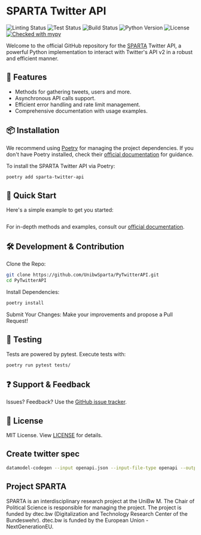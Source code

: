 # SPARTA Twitter API

![Linting Status](https://github.com/UnibwSparta/PyTwitterAPI/actions/workflows/linting.yaml/badge.svg)
![Test Status](https://github.com/UnibwSparta/PyTwitterAPI/actions/workflows/test.yaml/badge.svg)
![Build Status](https://github.com/UnibwSparta/PyTwitterAPI/actions/workflows/build.yaml/badge.svg)
![Python Version](https://img.shields.io/badge/python-3.8%2B-blue)
![License](https://img.shields.io/badge/license-MIT-green)
[![Checked with mypy](http://www.mypy-lang.org/static/mypy_badge.svg)](http://mypy-lang.org/)

Welcome to the official GitHub repository for the [SPARTA](https://dtecbw.de/sparta) Twitter API, a powerful Python implementation to interact with Twitter's API v2 in a robust and efficient manner.

## 🚀 Features

- Methods for gathering tweets, users and more.
- Asynchronous API calls support.
- Efficient error handling and rate limit management.
- Comprehensive documentation with usage examples.

## 📦 Installation

We recommend using [Poetry](https://python-poetry.org/docs/) for managing the project dependencies. If you don't have Poetry installed, check their [official documentation](https://python-poetry.org/docs/#installation) for guidance.

To install the SPARTA Twitter API via Poetry:

```bash
poetry add sparta-twitter-api
```

## 📝 Quick Start

Here's a simple example to get you started:

```python

```

For in-depth methods and examples, consult our [official documentation](https://unibwsparta.github.io/PyTwitterAPI/index.html).

## 🛠 Development & Contribution
Clone the Repo:

```bash
git clone https://github.com/UnibwSparta/PyTwitterAPI.git
cd PyTwitterAPI
```

Install Dependencies:
```bash
poetry install
```

Submit Your Changes: Make your improvements and propose a Pull Request!

## 🧪 Testing
Tests are powered by pytest. Execute tests with:

```bash
poetry run pytest tests/
```

## ❓ Support & Feedback
Issues? Feedback? Use the [GitHub issue tracker](https://github.com/UnibwSparta/PyTwitterAPI/issues).

## 📜 License
MIT License. View [LICENSE](https://github.com/UnibwSparta/PyTwitterAPI/blob/main/LICENSE) for details.

## Create twitter spec
```bash
datamodel-codegen --input openapi.json --input-file-type openapi --output model.py --output-model-type pydantic_v2.BaseModel --collapse-root-models --use-double-quotes
```

## Project SPARTA
SPARTA is an interdisciplinary research project at the UniBw M. The Chair of Political Science is responsible for managing the project. The project is funded by dtec.bw (Digitalization and Technology Research Center of the Bundeswehr). dtec.bw is funded by the European Union - NextGenerationEU.
